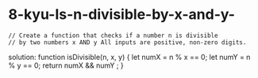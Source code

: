 # 8-kyu-Is-n-divisible-by-x-and-y-

    // Create a function that checks if a number n is divisible 
    // by two numbers x AND y All inputs are positive, non-zero digits.
solution:
function isDivisible(n, x, y) {
    let numX = n % x == 0;
    let numY = n % y == 0;
    return numX && numY ;
}
